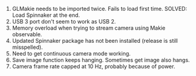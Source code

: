 1. GLMakie needs to be imported twice. Fails to load first time. SOLVED: Load Spinnaker at the end.
2. USB 3 port don't seem to work as USB 2.
3. Memory overload when trying to stream camera using Makie observable.
4. Updated Spinnaker package has not been installed (release is still misspelled).
5. Need to get continuous camera mode working.
6. Save image function keeps hanging. Sometimes get image also hangs.
7. Camera frame rate capped at 10 Hz, probably because of power.
